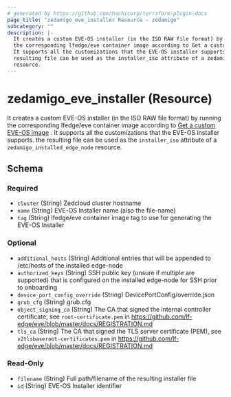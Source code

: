 ```yaml
---
# generated by https://github.com/hashicorp/terraform-plugin-docs
page_title: "zedamigo_eve_installer Resource - zedamigo"
subcategory: ""
description: |-
  It creates a custom EVE-OS installer (in the ISO RAW file format) by running
  the corresponding lfedge/eve container image according to Get a custom EVE-OS image https://help.zededa.com/hc/en-us/articles/26755679942939-Get-a-custom-EVE-OS-image#h_01HE5ZSN6VHTTRH7Z3K1YHEQG5 .
  It supports all the customizations that the EVE-OS installer supports. the
  resulting file can be used as the installer_iso attribute of a zedamigo_installed_edge_node
  resource.
---
```


# zedamigo_eve_installer (Resource)

It creates a custom EVE-OS installer (in the ISO RAW file format) by running
the corresponding lfedge/eve container image according to [Get a custom EVE-OS image](https://help.zededa.com/hc/en-us/articles/26755679942939-Get-a-custom-EVE-OS-image#h_01HE5ZSN6VHTTRH7Z3K1YHEQG5) .
It supports all the customizations that the EVE-OS installer supports. the
resulting file can be used as the `installer_iso` attribute of a `zedamigo_installed_edge_node`
resource.



<!-- schema generated by tfplugindocs -->
## Schema

### Required

- `cluster` (String) Zedcloud cluster hostname
- `name` (String) EVE-OS Installer name (also the file-name)
- `tag` (String) lfedge/eve container image tag to use for generating the EVE-OS Installer

### Optional

- `additional_hosts` (String) Additional entries that will be appended to /etc/hosts of the installed edge-node
- `authorized_keys` (String) SSH public key (unsure if multiple are supported) that is configured on the installed edge-node for SSH prior to onboarding
- `device_port_config_override` (String) DevicePortConfig/override.json
- `grub_cfg` (String) grub.cfg
- `object_signing_ca` (String) The CA that signed the internal controller certificate, see `root-certificate.pem` in https://github.com/lf-edge/eve/blob/master/docs/REGISTRATION.md
- `tls_ca` (String) The CA that signed the TLS server certificate (PEM), see `v2tlsbaseroot-certificates.pem` in https://github.com/lf-edge/eve/blob/master/docs/REGISTRATION.md

### Read-Only

- `filename` (String) Full path/filename of the resulting installer file
- `id` (String) EVE-OS Installer identifier
